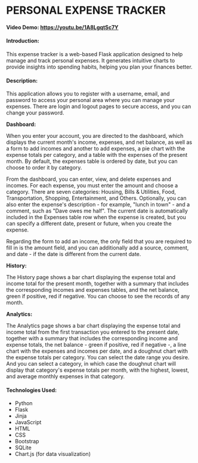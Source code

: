 # PERSONAL EXPENSE TRACKER

#### Video Demo: https://youtu.be/1A8LgqtSc7Y

#### Introduction:

This expense tracker is a web-based Flask application designed to help manage and track personal expenses. It generates intuitive charts to provide insights into spending habits, helping you plan your finances better.

#### Description:

This application allows you to register with a username, email, and password to access your personal area where you can manage your expenses. There are login and logout pages to secure access, and you can change your password.

**Dashboard:**

When you enter your account, you are directed to the dashboard, which displays the current month's income, expenses, and net balance, as well as a form to add incomes and another to add expenses, a pie chart with the expense totals per category, and a table with the expenses of the present month. By default, the expenses table is ordered by date, but you can choose to order it by category.

From the dashboard, you can enter, view, and delete expenses and incomes. For each expense, you must enter the amount and choose a category. There are seven categories: Housing, Bills & Utilities, Food, Transportation, Shopping, Entertainment, and Others. Optionally, you can also enter the expense's description - for example, "lunch in town" - and a comment, such as "Dave owes me half". The current date is automatically included in the Expenses table row when the expense is created, but you can specify a different date, present or future, when you create the expense.

Regarding the form to add an income, the only field that you are required to fill in is the amount field, and you can additionally add a source, comment, and date - if the date is different from the current date.

**History:**

The History page shows a bar chart displaying the expense total and income total for the present month, together with a summary that includes the corresponding incomes and expenses tables, and the net balance, green if positive, red if negative. You can choose to see the records of any month.

**Analytics:**

The Analytics page shows a bar chart displaying the expense total and income total from the first transaction you entered to the present date, together with a summary that includes the corresponding income and expense totals, the net balance - green if positive, red if negative -, a line chart with the expenses and incomes per date, and a doughnut chart with the expense totals per category. You can select the date range you desire. And you can select a category, in which case the doughnut chart will display that category's expense totals per month, with the highest, lowest, and average monthly expenses in that category.

#### Technologies Used:

- Python
- Flask
- Jinja
- JavaScript
- HTML
- CSS
- Bootstrap
- SQLite
- Chart.js (for data visualization)



